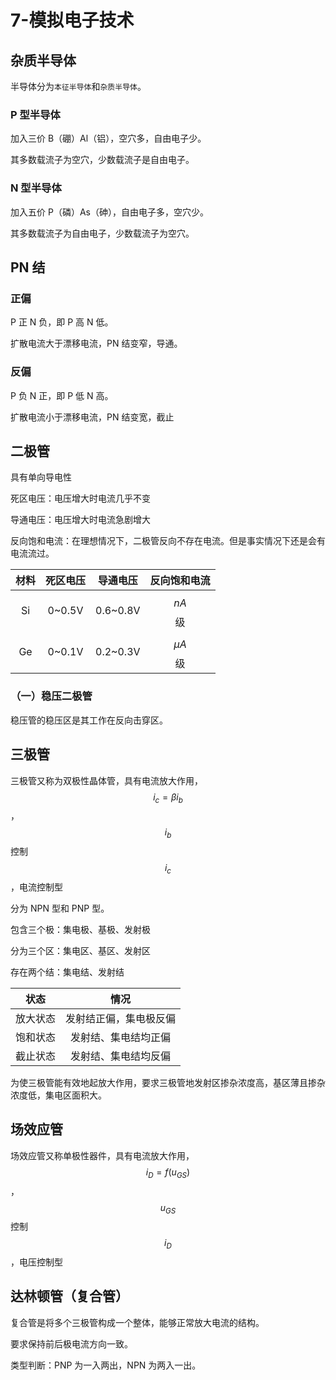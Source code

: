 # 7-模拟电子技术

## 杂质半导体

半导体分为`本征半导体`和`杂质半导体`。

### P 型半导体

加入三价 B（硼）Al（铝），空穴多，自由电子少。

其多数载流子为空穴，少数载流子是自由电子。

### N 型半导体

加入五价 P（磷）As（砷），自由电子多，空穴少。

其多数载流子为自由电子，少数载流子为空穴。

## PN 结

### 正偏

P 正 N 负，即 P 高 N 低。

扩散电流大于漂移电流，PN 结变窄，导通。

### 反偏

P 负 N 正，即 P 低 N 高。

扩散电流小于漂移电流，PN 结变宽，截止

## 二极管

具有单向导电性

死区电压：电压增大时电流几乎不变

导通电压：电压增大时电流急剧增大

反向饱和电流：在理想情况下，二极管反向不存在电流。但是事实情况下还是会有电流流过。

| 材料 | 死区电压 | 导通电压 | 反向饱和电流 |
| :-: | :-: | :-: | :-: |
| Si | 0~0.5V | 0.6~0.8V | $$nA$$ 级 |
| Ge | 0~0.1V | 0.2~0.3V | $$\mu A$$ 级 |

### （一）稳压二极管

稳压管的稳压区是其工作在反向击穿区。

## 三极管

三极管又称为双极性晶体管，具有电流放大作用，$$i_c = \beta i_b$$，$$i_b$$ 控制 $$i_c$$，电流控制型


分为 NPN 型和 PNP 型。

包含三个极：集电极、基极、发射极

分为三个区：集电区、基区、发射区

存在两个结：集电结、发射结

| 状态 | 情况 |
| :-: | :-: |
| 放大状态 | 发射结正偏，集电极反偏 |
| 饱和状态 | 发射结、集电结均正偏 |
| 截止状态 | 发射结、集电结均反偏 |

为使三极管能有效地起放大作用，要求三极管地发射区掺杂浓度高，基区薄且掺杂浓度低，集电区面积大。

## 场效应管

场效应管又称单极性器件，具有电流放大作用，$$i_D = f(u_{GS})$$，$$u_{GS}$$ 控制 $$i_D$$，电压控制型

## 达林顿管（复合管）

复合管是将多个三极管构成一个整体，能够正常放大电流的结构。

要求保持前后极电流方向一致。

类型判断：PNP 为一入两出，NPN 为两入一出。
